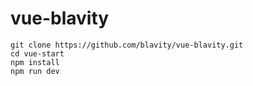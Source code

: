 # vue-blavity

```
git clone https://github.com/blavity/vue-blavity.git
cd vue-start
npm install
npm run dev
```
